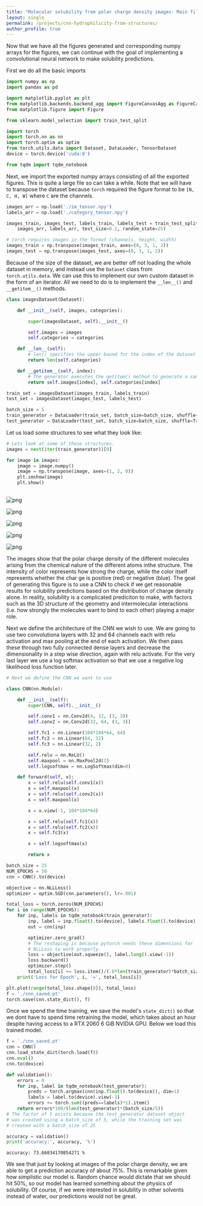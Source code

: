 ```yaml
---
title: "Molecular solubility from polar charge density images: Main file"
layout: single
permalink: /projects/cnn-hydrophilicity-from-structures/
author_profile: true
---
```


Now that we have all the figures generated and corresponding numpy arrays for the figures, we can continue with the goal of implementing a convolutional neural network to make solubility predictions.

First we do all the basic imports


```python
import numpy as np
import pandas as pd

import matplotlib.pyplot as plt
from matplotlib.backends.backend_agg import FigureCanvasAgg as FigureCanvas
from matplotlib.figure import Figure

from sklearn.model_selection import train_test_split

import torch
import torch.nn as nn
import torch.optim as optim
from torch.utils.data import Dataset, DataLoader, TensorDataset
device = torch.device('cuda:0')

from tqdm import tqdm_notebook
```

Next, we import the exported numpy arrays consisting of all the exported figures. This is quite a large file so can take a while. Note that we will have to transpose the dataset because `torch` required the figure format to be `[N, C, H, W]` where `C` are the channels.


```python
images_arr = np.load('./im_tensor.npy')
labels_arr = np.load('./category_tensor.npy')

images_train, images_test, labels_train, labels_test = train_test_split(
    images_arr, labels_arr, test_size=0.2, random_state=25)

# torch requires images in the format (channels, height, width)
images_train = np.transpose(images_train, axes=(0, 3, 1, 2))
images_test = np.transpose(images_test, axes=(0, 3, 1, 2))
```

Because of the size of the dataset, we are better off not loading the whole dataset in memory, and instead use the `Dataset` class from `torch.utils.data`. We can use this to implement our own custom dataset in the form of an iterator. All we need to do is to implement the `__len__()` and `__getitem__()` methods.  


```python
class imagesDataset(Dataset):

    def __init__(self, images, categories):

        super(imagesDataset, self).__init__()

        self.images = images
        self.categories = categories

    def __len__(self):
        # len() specifies the upper bound for the index of the dataset
        return len(self.categories)

    def __getitem__(self, index):
        # The generator executes the getitem() method to generate a sample
        return self.images[index], self.categories[index]
```


```python
train_set = imagesDataset(images_train, labels_train)
test_set = imagesDataset(images_test, labels_test)

batch_size = 5
train_generator = DataLoader(train_set, batch_size=batch_size, shuffle=True)
test_generator = DataLoader(test_set, batch_size=batch_size, shuffle=True)
```

Let us load some structures to see what they look like:


```python
# Lets look at some of these structures.
images = next(iter(train_generator))[0]

for image in images:
    image = image.numpy()
    image = np.transpose(image, axes=(1, 2, 0))
    plt.imshow(image)
    plt.show()
    
```


![png](/assets/images/projects/cnn-solubility-prediction/output_8_0.png)



![png](/assets/images/projects/cnn-solubility-prediction/output_8_1.png)



![png](/assets/images/projects/cnn-solubility-prediction/output_8_2.png)



![png](/assets/images/projects/cnn-solubility-prediction/output_8_3.png)



![png](/assets/images/projects/cnn-solubility-prediction/output_8_4.png)


The images show that the polar charge density of the different molecules arising from the chemical nature of the different atoms inthe structure. The intensity of color represents how strong the charge, while the color itself represents whether the char ge is positive (red) or negative (blue). The goal of generating this figure is to use a CNN to check if we get reasonable results for solubility predictions based on the distribution of charge density alone. In reality, solubility is a complicated prediciton to make, with factors such as the 3D structure of the geometry and intermolecular interactions (i.e. how strongly the molecules want to bind to each other) playing a major role.

Next we define the architecture of the CNN we wish to use. We are going to use two convolutiona layers with 32 and 64 channels each with relu activation and max pooling at the end of each activation. We then pass these through two fully connected dense layers and decrease the dimensionality in a step wise direction, again with relu activate. For the very last layer we use a log softmax activation so that we use a negative log likelihood loss function later.


```python
# Next we define the CNN we want to use

class CNN(nn.Module):

    def __init__(self):
        super(CNN, self).__init__()

        self.conv1 = nn.Conv2d(4, 32, (3, 3))
        self.conv2 = nn.Conv2d(32, 64, (3, 3))

        self.fc1 = nn.Linear(104*104*64, 64)
        self.fc2 = nn.Linear(64, 32)
        self.fc3 = nn.Linear(32, 2)

        self.relu = nn.ReLU()
        self.maxpool = nn.MaxPool2d(2)
        self.logsoftmax = nn.LogSoftmax(dim=0)

    def forward(self, x):
        x = self.relu(self.conv1(x))
        x = self.maxpool(x)
        x = self.relu(self.conv2(x))
        x = self.maxpool(x)

        x = x.view(-1, 104*104*64)

        x = self.relu(self.fc1(x))
        x = self.relu(self.fc2(x))
        x = self.fc3(x)

        x = self.logsoftmax(x)

        return x
```


```python
batch_size = 25
NUM_EPOCHS = 50
cnn = CNN().to(device)

objective = nn.NLLLoss()
optimizer = optim.SGD(cnn.parameters(), lr=.001)

```


```python
total_loss = torch.zeros(NUM_EPOCHS)
for i in range(NUM_EPOCHS):
    for inp, labels in tqdm_notebook(train_generator):
        inp, label = inp.float().to(device), labels.float().to(device)
        out = cnn(inp)

        optimizer.zero_grad()
        # The reshaping is because pytorch needs these dimensions for 
        # NLLLoss to work properly. 
        loss = objective(out.squeeze(), label.long().view(-1))
        loss.backward()
        optimizer.step()
        total_loss[i] += loss.item()/(.8*len(train_generator)*batch_size)
    print('Loss for Epoch', i, '=', total_loss[i])

plt.plot(range(total_loss.shape[0]), total_loss)
f = './cnn_saved.pt'
torch.save(cnn.state_dict(), f)
```

Once we spend the time training, we save the model's `state_dict()` so that we dont have to spend time retraining the model, which takes about an hour despite having access to a RTX 2060 6 GiB NVIDIA GPU. Below we load this trained model.


```python
f = './cnn_saved.pt'
cnn = CNN()
cnn.load_state_dict(torch.load(f))
cnn.eval()
cnn.to(device)
```


```python
def validation():
    errors = 0
    for inp, label in tqdm_notebook(test_generator):
        preds = torch.argmax(cnn(inp.float().to(device)), dim=1)
        labels = label.to(device).view(-1)
        errors += torch.sum((preds==labels)*1).item()
    return errors*100/(len(test_generator)*(batch_size/5))
# The factor of 5 exists because the test_generator dataset object
# was created using a batch_size of 5, while the training set was
# created with a batch_size of 25
```


```python
accuracy = validation()
print('accuracy:', accuracy, '%')
```


    accuracy: 73.66834170854271 %

We see that just by looking at images of the polar charge density, we are able to get a prediction accuracy of about 75%. This is remarkable given how simplistic our model is. Random chance would dictate that we should hit 50%, so our model has learned something about the physics of solubility. Of course, if we were interested in solubility in other solvents instead of water, our predictions would not be great. 
    
